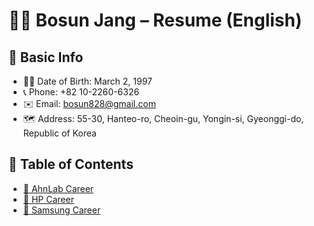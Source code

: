 # 👨‍💻 Bosun Jang – Resume (English)

## 📌 Basic Info

* 👩‍💻 Date of Birth: March 2, 1997
* 📞 Phone: +82 10-2260-6326
* ✉️ Email: [bosun828@gmail.com](mailto:bosun828@gmail.com)
* 🗺️ Address: 55-30, Hanteo-ro, Cheoin-gu, Yongin-si, Gyeonggi-do, Republic of Korea

## 📌 Table of Contents

* [🏢 AhnLab Career](./ahnlab.md)
* [🏢 HP Career](./hp.md)
* [🏢 Samsung Career](./samsung.md)
